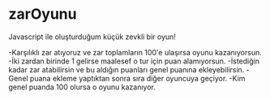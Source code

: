 # zarOyunu
Javascript ile oluşturduğum küçük zevkli bir oyun!

-Karşılıklı zar atıyoruz ve zar toplamların 100'e ulaşırsa oyunu kazanıyorsun.
-İki zardan birinde 1 gelirse maalesef o tur için puan alamıyorsun.
-İstediğin kadar zar atabilirsin ve bu aldığın puanları genel puanına ekleyebilirsin.
-Genel puana ekleme yaptıktan sonra sıra diğer oyuncuya geçiyor.
-Kim genel puanda 100 olursa o oyunu kazanıyor.
